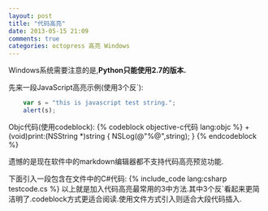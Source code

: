 ```yaml
---
layout: post
title: "代码高亮"
date: 2013-05-15 21:09
comments: true
categories: octopress 高亮 Windows
---
```


<!--more-->
Windows系统需要注意的是,**Python只能使用2.7的版本.**

先来一段JavaScript高亮示例(使用3个反\`):
```javascript JavaScript代码
    var s = "this is javascript test string.";
    alert(s);
```
Objc代码(使用codeblock):
{% codeblock objective-c代码 lang:objc %}
+(void)print:(NSString *)string
{
    NSLog(@"%@",string);
}
{% endcodeblock %}

遗憾的是现在软件中的markdown编辑器都不支持代码高亮预览功能.

下面引入一段包含在文件中的C#代码:
{% include_code lang:csharp testcode.cs %}
以上就是加入代码高亮最常用的3中方法.其中3个反\`看起来更简洁明了.codeblock方式更适合阅读.使用文件方式引入则适合大段代码插入.
